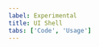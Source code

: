 ```yaml
---
label: Experimental
title: UI Shell
tabs: ['Code', 'Usage']
---
```


<component 
    name="UI Shell"
    component="ui-shell"
    variation="ui-shell" 
    experimental="true"
    >
